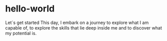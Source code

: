 # hello-world
Let`s get started
This day, I embark on a journey to explore what I am capable of, to explore the skills that lie deep inside me and to discover what my potential is.
